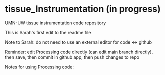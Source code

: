 # tissue_Instrumentation (in progress)
UMN-UW tissue instrumentation code repository

This is Sarah's first edit to the readme file

Note to Sarah: do not need to use an external editor for code <-> github

Reminder: edit Processing code directly (can edit main branch directly), then save, then commit in github app, then push changes to repo


Notes for using Processing code:

